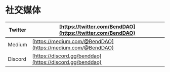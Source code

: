 # 社交媒体

| Twitter | [https://twitter.com/BendDAO](https://twitter.com/BendDAO)     |
| ------- | -------------------------------------------------------------- |
| Medium  | [https://medium.com/@BendDAO](https://medium.com/@BendDAO)     |
| Discord | [https://discord.gg/benddao](https://discord.gg/benddao) |

